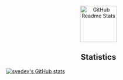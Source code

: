 <p align="center">
 <img width="100px" src="https://res.cloudinary.com/anuraghazra/image/upload/v1594908242/logo_ccswme.svg" align="center" alt="GitHub Readme Stats" />
 <h2 align="center">Statistics</h2>
</p>

[![svedev's GitHub stats](https://github-readme-stats.vercel.app/api?username=svedev0&theme=transparent)](https://github.com/anuraghazra/github-readme-stats)
